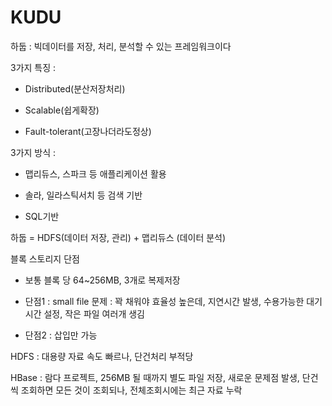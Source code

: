 # KUDU

하둡 : 빅데이터를 저장, 처리, 분석할 수 있는 프레임워크이다


3가지 특징 :

 - Distributed(분산저장처리)

 - Scalable(쉽게확장)

 - Fault-tolerant(고장나더라도정상)


3가지 방식 :

 - 맵리듀스, 스파크 등 애플리케이션 활용

 - 솔라, 일라스틱서치 등 검색 기반

 - SQL기반


하둡  =  HDFS(데이터 저장, 관리)  +  맵리듀스 (데이터 분석)


블록 스토리지 단점

 - 보통 블록 당 64~256MB, 3개로 복제저장

 - 단점1 : small file 문제 : 꽉 채워야 효율성 높은데, 지연시간 발생, 수용가능한 대기시간 설정, 작은 파일 여러개 생김

 - 단점2 : 삽입만 가능


HDFS : 대용량 자료 속도 빠르나, 단건처리 부적당


HBase : 람다 프로젝트, 256MB 될 때까지 별도 파일 저장, 새로운 문제점 발생, 단건씩 조회하면 모든 것이 조회되나, 전체조회시에는 최근 자료 누락